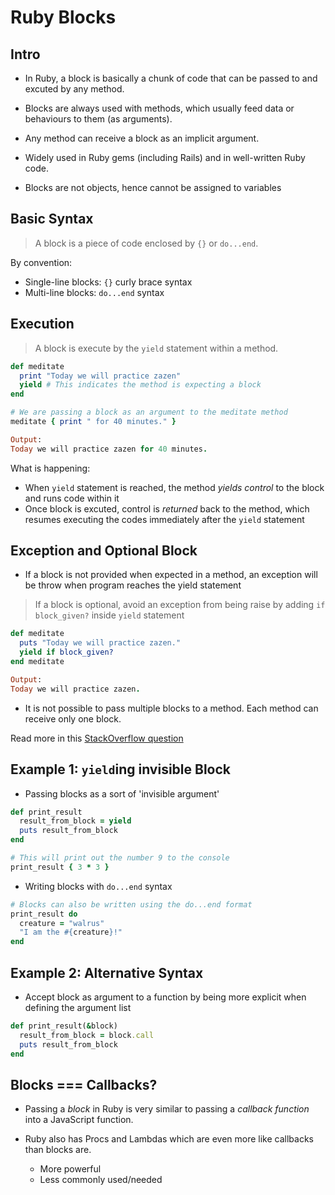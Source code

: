 # Ruby Blocks

## Intro
* In Ruby, a block is basically a chunk of code that can be passed to and excuted by any method.

* Blocks are always used with methods, which usually feed data or behaviours to them (as arguments).

* Any method can receive a block as an implicit argument. 

* Widely used in Ruby gems (including Rails) and in well-written Ruby code.

* Blocks are not objects, hence cannot be assigned to variables

## Basic Syntax

> A block is a piece of code enclosed by `{}` or `do...end`.

By convention:
* Single-line blocks: `{}` curly brace syntax
* Multi-line blocks: `do...end` syntax

## Execution

> A block is execute by the `yield` statement within a method.

```ruby
def meditate
  print "Today we will practice zazen"
  yield # This indicates the method is expecting a block
end 

# We are passing a block as an argument to the meditate method
meditate { print " for 40 minutes." }

Output:
Today we will practice zazen for 40 minutes.
```

What is happening:
  * When `yield` statement is reached, the method *yields control* to the block and runs code within it
  * Once block is excuted, control is *returned* back to the method, which resumes executing the codes immediately after the `yield` statement

## Exception and Optional Block

* If a block is not provided when expected in a method, an exception will be throw when program reaches the yield statement

> If a block is optional, avoid an exception from being raise by adding `if block_given?` inside `yield` statement

```ruby
def meditate
  puts "Today we will practice zazen."
  yield if block_given? 
end meditate

Output:
Today we will practice zazen. 
```

* It is not possible to pass multiple blocks to a method. Each method can receive only one block.

Read more in this [StackOverflow question](http://stackoverflow.com/questions/3066703/blocks-and-yields-in-ruby)

## Example 1: `yield`ing invisible Block
* Passing blocks as a sort of 'invisible argument'

```ruby
def print_result
  result_from_block = yield
  puts result_from_block
end

# This will print out the number 9 to the console
print_result { 3 * 3 }
```

* Writing blocks with `do...end` syntax
```ruby
# Blocks can also be written using the do...end format
print_result do
  creature = "walrus"
  "I am the #{creature}!"
end
```

## Example 2: Alternative Syntax
* Accept block as argument to a function by being more explicit when defining the argument list

```ruby
def print_result(&block)
  result_from_block = block.call
  puts result_from_block
end
```

## Blocks === Callbacks?
* Passing a *block* in Ruby is very similar to passing a *callback function* into a JavaScript function.

* Ruby also has Procs and Lambdas which are even more like callbacks than blocks are.
  * More powerful
  * Less commonly used/needed